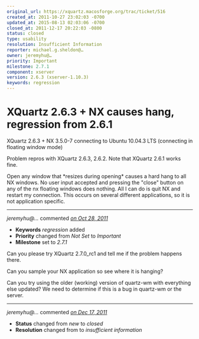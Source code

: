 ```yaml
---
original_url: https://xquartz.macosforge.org/trac/ticket/516
created_at: 2011-10-27 23:02:03 -0700
updated_at: 2015-08-13 02:03:06 -0700
closed_at: 2011-12-17 20:22:03 -0800
status: closed
type: usability
resolution: Insufficient Information
reporter: michael.g.sheldon@…
owner: jeremyhu@…
priority: Important
milestone: 2.7.1
component: xserver
version: 2.6.3 (xserver-1.10.3)
keywords: regression
---
```


XQuartz 2.6.3 + NX causes hang, regression from 2.6.1
=====================================================


XQuartz 2.6.3 + NX 3.5.0-7 connecting to Ubuntu 10.04.3 LTS (connecting in floating window mode)

Problem repros with XQuartz 2.6.3, 2.6.2. Note that XQuartz 2.6.1 works fine.

Open any window that \*resizes during opening\* causes a hard hang to all NX windows. No user input accepted and pressing the "close" button on any of the nx floating windows does nothing. All I can do is quit NX and restart my connection. This occurs on several different applications, so it is not application specific.



---

*jeremyhu@…* commented *[on Oct 28, 2011](https://xquartz.macosforge.org/trac/ticket/516#comment:1 "October 28, 2011 at 8:43 AM PDT")*

-   **Keywords** *regression* added
-   **Priority** changed from *Not Set* to *Important*
-   **Milestone** set to *2.7.1*

Can you please try XQuartz 2.7.0\_rc1 and tell me if the problem happens there.

Can you sample your NX application so see where it is hanging?

Can you try using the older (working) version of quartz-wm with everything else updated? We need to determine if this is a bug in quartz-wm or the server.



---

*jeremyhu@…* commented *[on Dec 17, 2011](https://xquartz.macosforge.org/trac/ticket/516#comment:2 "December 17, 2011 at 8:22 PM PST")*

-   **Status** changed from *new* to *closed*
-   **Resolution** changed from to *insufficient information*



